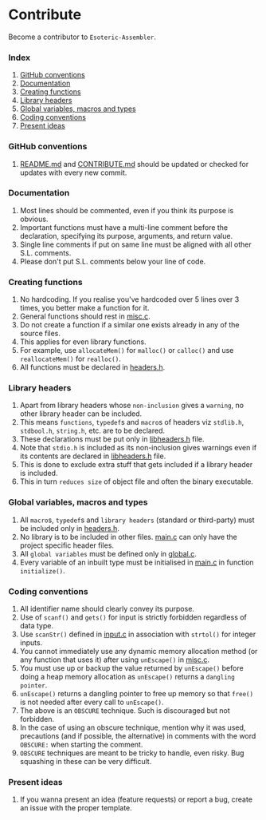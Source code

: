 # Contribute
Become a contributor to `Esoteric-Assembler`.

### Index
1. [GitHub conventions](#github-conventions)
2. [Documentation](#documentation)
3. [Creating functions](#creating-functions)
4. [Library headers](#library-headers)
5. [Global variables, macros and types](#global-variables-macros-and-types)
6. [Coding conventions](#coding-conventions)
7. [Present ideas](#present-ideas)

### GitHub conventions
1. [README.md](https://github.com/AvirukBasak/Esoteric-Assembler/blob/main/README.md) and [CONTRIBUTE.md](https://github.com/AvirukBasak/Esoteric-Assembler/blob/main/docs/CONTRIBUTE.md) should be updated or checked for updates with every new commit.

### Documentation
1. Most lines should be commented, even if you think its purpose is obvious.
2. Important functions must have a multi-line comment before the declaration, specifying its purpose, arguments, and return value.
3. Single line comments if put on same line must be aligned with all other S.L. comments.
4. Please don't put S.L. comments below your line of code.

### Creating functions
1. No hardcoding. If you realise you've hardcoded over 5 lines over 3 times, you better make a function for it.
2. General functions should rest in [misc.c](https://github.com/AvirukBasak/Esoteric-Assembler/blob/main/src/misc.c).
3. Do not create a function if a similar one exists already in any of the source files.
4. This applies for even library functions.
5. For example, use `allocateMem()` for `malloc()` or `calloc()` and use `reallocateMem()` for `realloc()`.
6. All functions must be declared in [headers.h](https://github.com/AvirukBasak/Esoteric-Assembler/blob/main/src/headers/headers.h).

### Library headers
1. Apart from library headers whose `non-inclusion` gives a `warning`, no other library header can be included.
2. This means `functions`, `typedef`s and `macro`s of headers viz `stdlib.h`, `stdbool.h`, `string.h`, etc. are to be declared.
3. These declarations must be put only in [libheaders.h](https://github.com/AvirukBasak/Esoteric-Assembler/blob/main/src/headers/libheaders.h) file.
4. Note that `stdio.h` is included as its non-inclusion gives warnings even if its contents are declared in [libheaders.h](https://github.com/AvirukBasak/Esoteric-Assembler/blob/main/src/headers/libheaders.h) file.
5. This is done to exclude extra stuff that gets included if a library header is included.
6. This in turn `reduces size` of object file and often the binary executable.


### Global variables, macros and types
1. All `macro`s, `typedef`s and `library headers` (standard or third-party) must be included only in [headers.h](https://github.com/AvirukBasak/Esoteric-Assembler/blob/main/src/headers.h).
2. No library is to be included in other files. [main.c](https://github.com/AvirukBasak/Esoteric-Assembler/blob/main/src/main.c) can only have the project specific header files.
3. All `global variables` must be defined only in [global.c](https://github.com/AvirukBasak/Esoteric-Assembler/blob/main/src/global.c).
4. Every variable of an inbuilt type must be initialised in [main.c](https://github.com/AvirukBasak/Esoteric-Assembler/blob/main/src/main.c) in function `initialize()`.

### Coding conventions
1. All identifier name should clearly convey its purpose.
2. Use of `scanf()` and `gets()` for input is strictly forbidden regardless of data type.
3. Use `scanStr()` defined in [input.c](https://github.com/AvirukBasak/Esoteric-Assembler/blob/main/src/input.c) in association with `strtol()` for integer inputs.
4. You cannot immediately use any dynamic memory allocation method (or any function that uses it) after using `unEscape()` in [misc.c](https://github.com/AvirukBasak/Esoteric-Assembler/blob/main/src/misc.c).
5. You must use up or backup the value returned by `unEscape()` before doing a heap memory allocation as `unEscape()` returns a `dangling pointer`.
6. `unEscape()` returns a dangling pointer to free up memory so that `free()` is not needed after every call to `unEscape()`.
7. The above is an `OBSCURE` technique. Such is discouraged but not forbidden.
8. In the case of using an obscure technique, mention why it was used, precautions (and if possible, the alternative) in comments with the word `OBSCURE:` when starting the comment.
9. `OBSCURE` techniques are meant to be tricky to handle, even risky. Bug squashing in these can be very difficult.

### Present ideas
1. If you wanna present an idea (feature requests) or report a bug, create an issue with the proper template.
